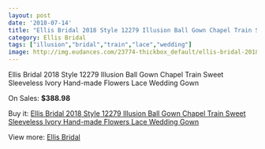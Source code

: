 ```yaml
---
layout: post
date: '2018-07-14'
title: "Ellis Bridal 2018 Style 12279 Illusion Ball Gown Chapel Train Sweet Sleeveless Ivory Hand-made Flowers Lace Wedding Gown"
category: Ellis Bridal
tags: ["illusion","bridal","train","lace","wedding"]
image: http://img.eudances.com/23774-thickbox_default/ellis-bridal-2018-style-12279-illusion-ball-gown-chapel-train-sweet-sleeveless-ivory-hand-made-flowers-lace-wedding-gown.jpg
---
```

Ellis Bridal 2018 Style 12279 Illusion Ball Gown Chapel Train Sweet Sleeveless Ivory Hand-made Flowers Lace Wedding Gown

On Sales: **$388.98**
<a href="https://www.eudances.com/en/ellis-bridal/7891-ellis-bridal-2018-style-12279-illusion-ball-gown-chapel-train-sweet-sleeveless-ivory-hand-made-flowers-lace-wedding-gown.html"><amp-img layout="responsive" width="600" height="600" src="//img.eudances.com/23774-thickbox_default/ellis-bridal-2018-style-12279-illusion-ball-gown-chapel-train-sweet-sleeveless-ivory-hand-made-flowers-lace-wedding-gown.jpg" alt="Ellis Bridal 2018 Style 12279 Illusion Ball Gown Chapel Train Sweet Sleeveless Ivory Hand-made Flowers Lace Wedding Gown 0" /></a>
<a href="https://www.eudances.com/en/ellis-bridal/7891-ellis-bridal-2018-style-12279-illusion-ball-gown-chapel-train-sweet-sleeveless-ivory-hand-made-flowers-lace-wedding-gown.html"><amp-img layout="responsive" width="600" height="600" src="//img.eudances.com/23777-thickbox_default/ellis-bridal-2018-style-12279-illusion-ball-gown-chapel-train-sweet-sleeveless-ivory-hand-made-flowers-lace-wedding-gown.jpg" alt="Ellis Bridal 2018 Style 12279 Illusion Ball Gown Chapel Train Sweet Sleeveless Ivory Hand-made Flowers Lace Wedding Gown 1" /></a>
<a href="https://www.eudances.com/en/ellis-bridal/7891-ellis-bridal-2018-style-12279-illusion-ball-gown-chapel-train-sweet-sleeveless-ivory-hand-made-flowers-lace-wedding-gown.html"><amp-img layout="responsive" width="600" height="600" src="//img.eudances.com/23776-thickbox_default/ellis-bridal-2018-style-12279-illusion-ball-gown-chapel-train-sweet-sleeveless-ivory-hand-made-flowers-lace-wedding-gown.jpg" alt="Ellis Bridal 2018 Style 12279 Illusion Ball Gown Chapel Train Sweet Sleeveless Ivory Hand-made Flowers Lace Wedding Gown 2" /></a>
<a href="https://www.eudances.com/en/ellis-bridal/7891-ellis-bridal-2018-style-12279-illusion-ball-gown-chapel-train-sweet-sleeveless-ivory-hand-made-flowers-lace-wedding-gown.html"><amp-img layout="responsive" width="600" height="600" src="//img.eudances.com/23775-thickbox_default/ellis-bridal-2018-style-12279-illusion-ball-gown-chapel-train-sweet-sleeveless-ivory-hand-made-flowers-lace-wedding-gown.jpg" alt="Ellis Bridal 2018 Style 12279 Illusion Ball Gown Chapel Train Sweet Sleeveless Ivory Hand-made Flowers Lace Wedding Gown 3" /></a>

Buy it: [Ellis Bridal 2018 Style 12279 Illusion Ball Gown Chapel Train Sweet Sleeveless Ivory Hand-made Flowers Lace Wedding Gown](https://www.eudances.com/en/ellis-bridal/7891-ellis-bridal-2018-style-12279-illusion-ball-gown-chapel-train-sweet-sleeveless-ivory-hand-made-flowers-lace-wedding-gown.html "Ellis Bridal 2018 Style 12279 Illusion Ball Gown Chapel Train Sweet Sleeveless Ivory Hand-made Flowers Lace Wedding Gown")

View more: [Ellis Bridal](https://www.eudances.com/en/118-ellis-bridal "Ellis Bridal")